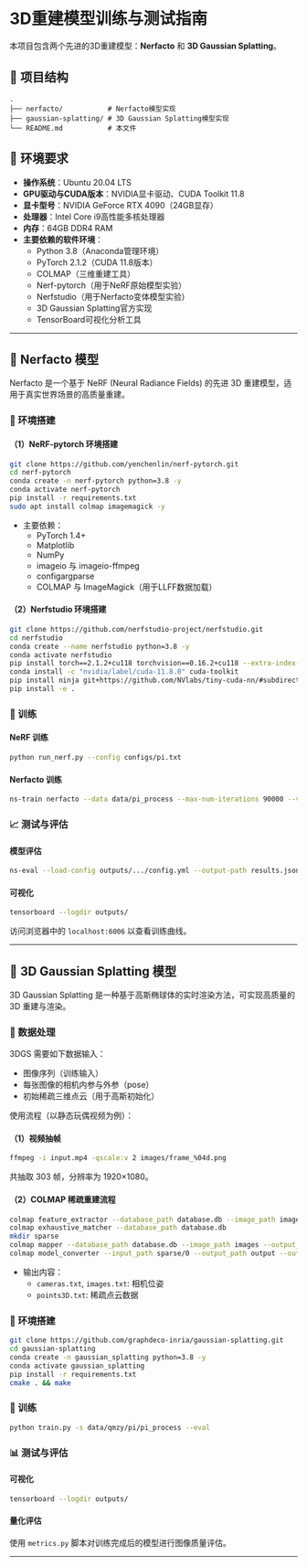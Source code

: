 # 3D重建模型训练与测试指南

本项目包含两个先进的3D重建模型：**Nerfacto** 和 **3D Gaussian Splatting**。

## 📁 项目结构

```
.
├── nerfacto/           # Nerfacto模型实现
├── gaussian-splatting/ # 3D Gaussian Splatting模型实现
└── README.md           # 本文件
```

## 🧰 环境要求

- **操作系统**：Ubuntu 20.04 LTS  
- **GPU驱动与CUDA版本**：NVIDIA显卡驱动、CUDA Toolkit 11.8  
- **显卡型号**：NVIDIA GeForce RTX 4090（24GB显存）  
- **处理器**：Intel Core i9高性能多核处理器  
- **内存**：64GB DDR4 RAM  
- **主要依赖的软件环境**：
  - Python 3.8（Anaconda管理环境）
  - PyTorch 2.1.2（CUDA 11.8版本）
  - COLMAP（三维重建工具）
  - Nerf-pytorch（用于NeRF原始模型实验）
  - Nerfstudio（用于Nerfacto变体模型实验）
  - 3D Gaussian Splatting官方实现
  - TensorBoard可视化分析工具

---

## 📖 Nerfacto 模型

Nerfacto 是一个基于 NeRF (Neural Radiance Fields) 的先进 3D 重建模型，适用于真实世界场景的高质量重建。

### 🔧 环境搭建

#### （1）NeRF-pytorch 环境搭建

```bash
git clone https://github.com/yenchenlin/nerf-pytorch.git
cd nerf-pytorch
conda create -n nerf-pytorch python=3.8 -y
conda activate nerf-pytorch
pip install -r requirements.txt
sudo apt install colmap imagemagick -y
```

- 主要依赖：
  - PyTorch 1.4+
  - Matplotlib
  - NumPy
  - imageio 与 imageio-ffmpeg
  - configargparse
  - COLMAP 与 ImageMagick（用于LLFF数据加载）

#### （2）Nerfstudio 环境搭建

```bash
git clone https://github.com/nerfstudio-project/nerfstudio.git
cd nerfstudio
conda create --name nerfstudio python=3.8 -y
conda activate nerfstudio
pip install torch==2.1.2+cu118 torchvision==0.16.2+cu118 --extra-index-url https://download.pytorch.org/whl/cu118
conda install -c "nvidia/label/cuda-11.8.0" cuda-toolkit
pip install ninja git+https://github.com/NVlabs/tiny-cuda-nn/#subdirectory=bindings/torch
pip install -e .
```

### 🚀 训练

#### NeRF 训练

```bash
python run_nerf.py --config configs/pi.txt
```

#### Nerfacto 训练

```bash
ns-train nerfacto --data data/pi_process --max-num-iterations 90000 --vis viewer+tensorboard
```

### 📈 测试与评估

#### 模型评估

```bash
ns-eval --load-config outputs/.../config.yml --output-path results.json
```

#### 可视化

```bash
tensorboard --logdir outputs/
```

访问浏览器中的 `localhost:6006` 以查看训练曲线。

---

## 🎯 3D Gaussian Splatting 模型

3D Gaussian Splatting 是一种基于高斯椭球体的实时渲染方法，可实现高质量的 3D 重建与渲染。

### 📁 数据处理

3DGS 需要如下数据输入：

- 图像序列（训练输入）
- 每张图像的相机内参与外参（pose）
- 初始稀疏三维点云（用于高斯初始化）

使用流程（以静态玩偶视频为例）：

#### （1）视频抽帧

```bash
ffmpeg -i input.mp4 -qscale:v 2 images/frame_%04d.png
```

共抽取 303 帧，分辨率为 1920×1080。

#### （2）COLMAP 稀疏重建流程

```bash
colmap feature_extractor --database_path database.db --image_path images
colmap exhaustive_matcher --database_path database.db
mkdir sparse
colmap mapper --database_path database.db --image_path images --output_path sparse
colmap model_converter --input_path sparse/0 --output_path output --output_type TXT
```

- 输出内容：
  - `cameras.txt`, `images.txt`: 相机位姿
  - `points3D.txt`: 稀疏点云数据

### 🔧 环境搭建

```bash
git clone https://github.com/graphdeco-inria/gaussian-splatting.git
cd gaussian-splatting
conda create -n gaussian_splatting python=3.8 -y
conda activate gaussian_splatting
pip install -r requirements.txt
cmake . && make
```

### 🚀 训练

```bash
python train.py -s data/qmzy/pi/pi_process --eval
```

### 📊 测试与评估

#### 可视化

```bash
tensorboard --logdir outputs/
```

#### 量化评估

使用 `metrics.py` 脚本对训练完成后的模型进行图像质量评估。

---
